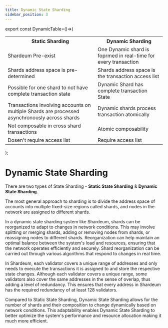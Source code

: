 ```yaml
---
title: Dynamic State Sharding
sidebar_position: 3
---
```


export const DynamicTable=()=>(
<table>
<tr><th>Static Sharding</th><th>Dynamic Sharding</th></tr>
<tr><td>Shardeum Pre-exist</td><td>One Dynamic shard is foprmed in real-time for every transaction</td></tr>
<tr><td>Shards address space is pre-determined </td><td>  Shards address space is the transaction access list</td></tr>
<tr><td>Possible for one shard to not have complete transaction state</td><td> Dynamic Shard has complete transaction State</td></tr>
<tr><td>Transactions involving accounts on multiple Shards are processed asynchronously across shards</td><td>  Dynamic shards process transaction atomically</td></tr>
<tr><td> Not composable in cross shard transactions</td><td>Atomic composability</td></tr>
<tr><td>Dosen't require access list</td><td>Require access list </td></tr>
</table>
    );

# Dynamic State Sharding

There are two types of State Sharding - **Static State Sharding** & **Dynamic State Sharding**.

<DynamicTable />

The most general approach to sharding is to divide the address space of accounts into multiple fixed-size regions called shards, and nodes in the network are assigned to different shards.

In a dynamic state sharding system like Shardeum, shards can be reorganized to adapt to changes in network conditions. This may involve splitting or merging shards, adding or removing nodes from shards, or reassigning nodes to different shards. Reorganization can help maintain an optimal balance between the system's load and resources, ensuring that the network operates efficiently and securely. Shard reorganization can be carried out through various algorithms that respond to changes in real time.

In Shardeum, each validator covers a unique range of addresses and only needs to execute the transactions it is assigned to and store the respective state changes. Although each validator covers a unique range, some validators also cover the same addresses in the sense of overlap, thus adding a level of redundancy. This ensures that every address in Shardeum has the required redundancy of at least 128 validators.

Compared to Static State Sharding, Dynamic State Sharding allows for the number of shards and their composition to change dynamically based on network conditions. This adaptability enables Dynamic State Sharding to better optimize the system's performance and resource allocation making it much more efficient.